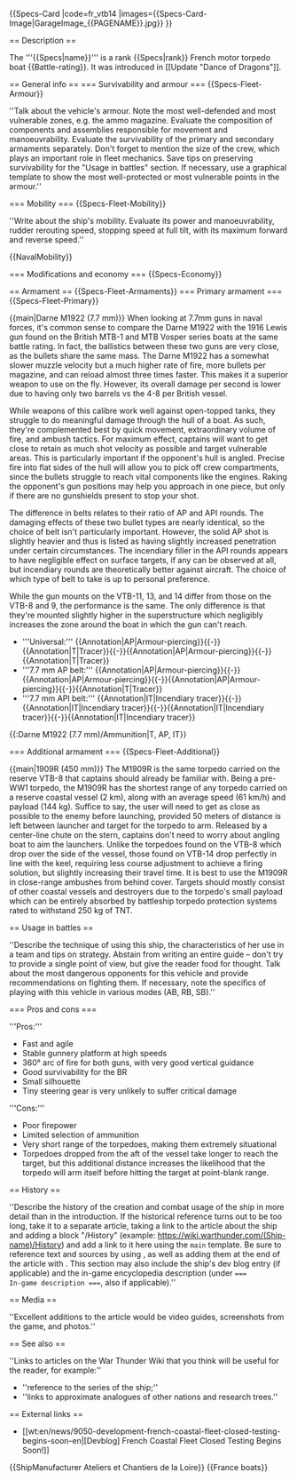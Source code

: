 {{Specs-Card
|code=fr_vtb14
|images={{Specs-Card-Image|GarageImage_{{PAGENAME}}.jpg}}
}}

== Description ==
<!-- ''In the first part of the description, cover the history of the ship's creation and military application. In the second part, tell the reader about using this ship in the game. Add a screenshot: if a beginner player has a hard time remembering vehicles by name, a picture will help them identify the ship in question.'' -->
The '''{{Specs|name}}''' is a rank {{Specs|rank}} French motor torpedo boat {{Battle-rating}}. It was introduced in [[Update "Dance of Dragons"]].

== General info ==
=== Survivability and armour ===
{{Specs-Fleet-Armour}}
<!-- ''Talk about the vehicle's armour. Note the most well-defended and most vulnerable zones, e.g. the ammo magazine. Evaluate the composition of components and assemblies responsible for movement and manoeuvrability. Evaluate the survivability of the primary and secondary armaments separately. Don't forget to mention the size of the crew, which plays an important role in fleet mechanics. Save tips on preserving survivability for the "Usage in battles" section. If necessary, use a graphical template to show the most well-protected or most vulnerable points in the armour.'' -->
''Talk about the vehicle's armour. Note the most well-defended and most vulnerable zones, e.g. the ammo magazine. Evaluate the composition of components and assemblies responsible for movement and manoeuvrability. Evaluate the survivability of the primary and secondary armaments separately. Don't forget to mention the size of the crew, which plays an important role in fleet mechanics. Save tips on preserving survivability for the "Usage in battles" section. If necessary, use a graphical template to show the most well-protected or most vulnerable points in the armour.''

=== Mobility ===
{{Specs-Fleet-Mobility}}
<!-- ''Write about the ship's mobility. Evaluate its power and manoeuvrability, rudder rerouting speed, stopping speed at full tilt, with its maximum forward and reverse speed.'' -->
''Write about the ship's mobility. Evaluate its power and manoeuvrability, rudder rerouting speed, stopping speed at full tilt, with its maximum forward and reverse speed.''

{{NavalMobility}}

=== Modifications and economy ===
{{Specs-Economy}}

== Armament ==
{{Specs-Fleet-Armaments}}
=== Primary armament ===
{{Specs-Fleet-Primary}}
<!-- ''Provide information about the characteristics of the primary armament. Evaluate their efficacy in battle based on their reload speed, ballistics and the capacity of their shells. Add a link to the main article about the weapon: <code><nowiki>{{main|Weapon name (calibre)}}</nowiki></code>. Broadly describe the ammunition available for the primary armament, and provide recommendations on how to use it and which ammunition to choose.'' -->
{{main|Darne M1922 (7.7 mm)}}
When looking at 7.7mm guns in naval forces, it's common sense to compare the Darne M1922 with the 1916 Lewis gun found on the British MTB-1 and MTB Vosper series boats at the same battle rating. In fact, the ballistics between these two guns are very close, as the bullets share the same mass. The Darne M1922 has a somewhat slower muzzle velocity but a much higher rate of fire, more bullets per magazine, and can reload almost three times faster. This makes it a superior weapon to use on the fly. However, its overall damage per second is lower due to having only two barrels vs the 4-8 per British vessel.

While weapons of this calibre work well against open-topped tanks, they struggle to do meaningful damage through the hull of a boat. As such, they're complemented best by quick movement, extraordinary volume of fire, and ambush tactics. For maximum effect, captains will want to get close to retain as much shot velocity as possible and target vulnerable areas. This is particularly important if the opponent's hull is angled. Precise fire into flat sides of the hull will allow you to pick off crew compartments, since the bullets struggle to reach vital components like the engines. Raking the opponent's gun positions may help you approach in one piece, but only if there are no gunshields present to stop your shot.

The difference in belts relates to their ratio of AP and API rounds. The damaging effects of these two bullet types are nearly identical, so the choice of belt isn't particularly important. However, the solid AP shot is slightly heavier and thus is listed as having slightly increased penetration under certain circumstances. The incendiary filler in the API rounds appears to have negligible effect on surface targets, if any can be observed at all, but incendiary rounds are theoretically better against aircraft. The choice of which type of belt to take is up to personal preference.

While the gun mounts on the VTB-11, 13, and 14 differ from those on the VTB-8 and 9, the performance is the same. The only difference is that they're mounted slightly higher in the superstructure which negligibly increases the zone around the boat in which the gun can't reach.

* '''Universal:''' {{Annotation|AP|Armour-piercing}}{{-}}{{Annotation|T|Tracer}}{{-}}{{Annotation|AP|Armour-piercing}}{{-}}{{Annotation|T|Tracer}}
* '''7.7 mm AP belt:''' {{Annotation|AP|Armour-piercing}}{{-}}{{Annotation|AP|Armour-piercing}}{{-}}{{Annotation|AP|Armour-piercing}}{{-}}{{Annotation|T|Tracer}}
* '''7.7 mm API belt:''' {{Annotation|IT|Incendiary tracer}}{{-}}{{Annotation|IT|Incendiary tracer}}{{-}}{{Annotation|IT|Incendiary tracer}}{{-}}{{Annotation|IT|Incendiary tracer}}

{{:Darne M1922 (7.7 mm)/Ammunition|T, AP, IT}}

=== Additional armament ===
{{Specs-Fleet-Additional}}
<!-- ''Describe the available additional armaments of the ship: depth charges, mines, torpedoes. Talk about their positions, available ammunition and launch features such as dead zones of torpedoes. If there is no additional armament, remove this section.'' -->
{{main|1909R (450 mm)}}
The M1909R is the same torpedo carried on the reserve VTB-8 that captains should already be familiar with. Being a pre-WW1 torpedo, the M1909R has the shortest range of any torpedo carried on a reserve coastal vessel (2 km), along with an average speed (61 km/h) and payload (144 kg). Suffice to say, the user will need to get as close as possible to the enemy before launching, provided 50 meters of distance is left between launcher and target for the torpedo to arm. Released by a center-line chute on the stern, captains don't need to worry about angling boat to aim the launchers. Unlike the torpedoes found on the VTB-8 which drop over the side of the vessel, those found on VTB-14 drop perfectly in line with the keel, requiring less course adjustment to achieve a firing solution, but slightly increasing their travel time. It is best to use the M1909R in close-range ambushes from behind cover. Targets should mostly consist of other coastal vessels and destroyers due to the torpedo's small payload which can be entirely absorbed by battleship torpedo protection systems rated to withstand 250 kg of TNT.

== Usage in battles ==
<!-- ''Describe the technique of using this ship, the characteristics of her use in a team and tips on strategy. Abstain from writing an entire guide – don't try to provide a single point of view, but give the reader food for thought. Talk about the most dangerous opponents for this vehicle and provide recommendations on fighting them. If necessary, note the specifics of playing with this vehicle in various modes (AB, RB, SB).'' -->
''Describe the technique of using this ship, the characteristics of her use in a team and tips on strategy. Abstain from writing an entire guide – don't try to provide a single point of view, but give the reader food for thought. Talk about the most dangerous opponents for this vehicle and provide recommendations on fighting them. If necessary, note the specifics of playing with this vehicle in various modes (AB, RB, SB).''

=== Pros and cons ===
<!-- ''Summarise and briefly evaluate the vehicle in terms of its characteristics and combat effectiveness. Mark its pros and cons in the bulleted list. Try not to use more than 6 points for each of the characteristics. Avoid using categorical definitions such as "bad", "good" and the like - use substitutions with softer forms such as "inadequate" and "effective".'' -->

'''Pros:'''

* Fast and agile
* Stable gunnery platform at high speeds
* 360° arc of fire for both guns, with very good vertical guidance
* Good survivability for the BR
* Small silhouette
* Tiny steering gear is very unlikely to suffer critical damage

'''Cons:'''

* Poor firepower
* Limited selection of ammunition
* Very short range of the torpedoes, making them extremely situational
* Torpedoes dropped from the aft of the vessel take longer to reach the target, but this additional distance increases the likelihood that the torpedo will arm itself before hitting the target at point-blank range.

== History ==
<!-- ''Describe the history of the creation and combat usage of the ship in more detail than in the introduction. If the historical reference turns out to be too long, take it to a separate article, taking a link to the article about the ship and adding a block "/History" (example: <nowiki>https://wiki.warthunder.com/(Ship-name)/History</nowiki>) and add a link to it here using the <code>main</code> template. Be sure to reference text and sources by using <code><nowiki><ref></ref></nowiki></code>, as well as adding them at the end of the article with <code><nowiki><references /></nowiki></code>. This section may also include the ship's dev blog entry (if applicable) and the in-game encyclopedia description (under <code><nowiki>=== In-game description ===</nowiki></code>, also if applicable).'' -->
''Describe the history of the creation and combat usage of the ship in more detail than in the introduction. If the historical reference turns out to be too long, take it to a separate article, taking a link to the article about the ship and adding a block "/History" (example: <nowiki>https://wiki.warthunder.com/(Ship-name)/History</nowiki>) and add a link to it here using the <code>main</code> template. Be sure to reference text and sources by using <code><nowiki><ref></ref></nowiki></code>, as well as adding them at the end of the article with <code><nowiki><references /></nowiki></code>. This section may also include the ship's dev blog entry (if applicable) and the in-game encyclopedia description (under <code><nowiki>=== In-game description ===</nowiki></code>, also if applicable).''

== Media ==
<!-- ''Excellent additions to the article would be video guides, screenshots from the game, and photos.'' -->
''Excellent additions to the article would be video guides, screenshots from the game, and photos.''

== See also ==
<!-- ''Links to articles on the War Thunder Wiki that you think will be useful for the reader, for example:''
* ''reference to the series of the ship;''
* ''links to approximate analogues of other nations and research trees.'' -->
''Links to articles on the War Thunder Wiki that you think will be useful for the reader, for example:''

* ''reference to the series of the ship;''
* ''links to approximate analogues of other nations and research trees.''

== External links ==
<!-- ''Paste links to sources and external resources, such as:''
* ''topic on the official game forum;''
* ''other literature.'' -->

* [[wt:en/news/9050-development-french-coastal-fleet-closed-testing-begins-soon-en|[Devblog] French Coastal Fleet Closed Testing Begins Soon!]]

{{ShipManufacturer Ateliers et Chantiers de la Loire}}
{{France boats}}
